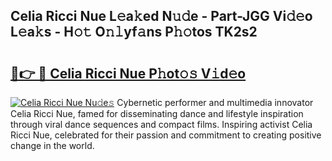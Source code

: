 ## Celia Ricci Nue L𝚎a𝚔ed N𝚞𝚍e - Part-JGG Vi𝚍𝚎o L𝚎a𝚔s - H𝚘𝚝 O𝚗𝚕yf𝚊ns P𝚑𝚘tos TK2s2

# <h2><a href="http://kf4hzjy.oniu.top/?m=Celia+Ricci+Nue">🔗👉 🔴 Celia Ricci Nue P𝚑ot𝚘𝚜 V𝚒d𝚎o</a></h2>

[![Celia Ricci Nue Nu𝚍e𝚜](https://i.imgur.com/0qMVB7G.gif)](http://kf4hzjy.oniu.top/?m=Celia+Ricci+Nue)
Cybernetic performer and multimedia innovator Celia Ricci Nue, famed for disseminating dance and lifestyle inspiration through viral dance sequences and compact films. Inspiring activist Celia Ricci Nue, celebrated for their passion and commitment to creating positive change in the world.  
